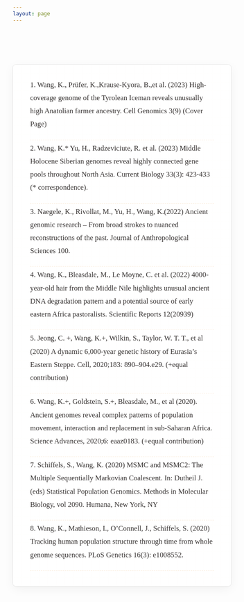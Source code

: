 ```yaml
---
layout: page
---
```

<script setup>
import Header from "./components/PublicationsHeader.vue"
</script>

<div class="full-width-container">
  <Header/>
</div>

<style>
:root {
  --vp-layout-max-width: 100% !important;
}
.VPDoc {
  padding: 0 !important;
}
.VPDoc .container {
  max-width: 100% !important;
  margin: 0 !important;
  padding: 0 !important;
}
.VPDocFooter {
  max-width: 100% !important;
}
.full-width-container {
  overflow-x: hidden;
  width: 100%;
}

.publications-list {
  max-width: 1100px;
  margin: 2rem auto 4rem;
  padding: 2.5rem 3rem;
  background-color: white;
  border-radius: 8px;
  box-shadow: rgba(0, 0, 0, 0.05) 0px 6px 24px 0px, rgba(0, 0, 0, 0.08) 0px 0px 0px 1px;
  font-family: "Georgia", "Times New Roman", serif;
  line-height: 1.8;
  font-size: 1.05rem;
  position: relative;
  overflow-wrap: break-word;
  counter-reset: publication-counter;
}

.dark .publications-list {
  background-color: rgba(15, 23, 42, 0.65);
  box-shadow: rgba(0, 0, 0, 0.25) 0px 6px 24px 0px, rgba(0, 0, 0, 0.12) 0px 0px 0px 1px;
  color: rgba(241, 245, 249, 0.95);
}

/* Add horizontal separation */
.publications-list br {
  display: block;
  content: "";
  margin-top: 1.25rem;
  margin-bottom: 0.25rem;
  border-bottom: 1px dashed rgba(217, 119, 6, 0.15);
}

.dark .publications-list br {
  border-bottom: 1px dashed rgba(245, 158, 11, 0.15);
}

/* Style the title text */
.publications-list {
  counter-reset: publication-item;
}

/* Enhance the numbers */
.publications-list {
  color: rgba(41, 37, 36, 0.95);
}

/* Responsive adjustments */
@media (max-width: 1200px) {
  .publications-list {
    max-width: 90%;
    margin: 1.5rem auto 3rem;
  }
}

@media (max-width: 992px) {
  .publications-list {
    padding: 2rem 2.5rem;
  }
}

@media (max-width: 768px) {
  .publications-list {
    padding: 1.75rem 1.5rem;
    font-size: 0.95rem;
    line-height: 1.7;
  }
}

@media (max-width: 576px) {
  .publications-list {
    padding: 1.5rem 1.25rem;
    font-size: 0.9rem;
    margin: 1rem auto 2rem;
  }
}

/* Add an academic journal styled background */
.publications-list::before {
  content: "";
  position: absolute;
  top: 0;
  right: 0;
  bottom: 0;
  left: 0;
  background: 
    linear-gradient(to right, rgba(251, 241, 222, 0.1) 0px, transparent 1px) 0 0 / 20px 20px,
    linear-gradient(to bottom, rgba(251, 241, 222, 0.1) 0px, transparent 1px) 0 0 / 20px 20px;
  pointer-events: none;
  border-radius: 8px;
  opacity: 0.4;
}

.dark .publications-list::before {
  background: 
    linear-gradient(to right, rgba(148, 163, 184, 0.05) 0px, transparent 1px) 0 0 / 20px 20px,
    linear-gradient(to bottom, rgba(148, 163, 184, 0.05) 0px, transparent 1px) 0 0 / 20px 20px;
}
</style>

<div class="publications-list">
1. Wang, K., Prüfer, K.,Krause-Kyora, B.,et al. (2023) High-coverage genome of the Tyrolean Iceman reveals unusually high Anatolian farmer ancestry. Cell Genomics 3(9) (Cover Page)
&nbsp; <br/>
2. Wang, K.* Yu, H., Radzeviciute, R. et al. (2023) Middle Holocene Siberian genomes reveal highly connected gene pools throughout North Asia. Current Biology 33(3): 423-433 (* correspondence).
&nbsp; <br/>
3. Naegele, K., Rivollat, M., Yu, H., Wang, K.(2022) Ancient genomic research – From broad strokes to nuanced reconstructions of the past. Journal of Anthropological Sciences 100.
&nbsp; <br/>
4. Wang, K., Bleasdale, M., Le Moyne, C. et al. (2022) 4000-year-old hair from the Middle Nile highlights unusual ancient DNA degradation pattern and a potential source of early eastern Africa pastoralists. Scientific Reports 12(20939)
&nbsp; <br/>
5. Jeong, C. +, Wang, K.+, Wilkin, S., Taylor, W. T. T., et al (2020) A dynamic 6,000-year genetic history of Eurasia’s Eastern Steppe. Cell, 2020;183: 890–904.e29. (+equal contribution)
&nbsp; <br/>
6. Wang, K.+, Goldstein, S.+, Bleasdale, M., et al (2020). Ancient genomes reveal complex patterns of population movement, interaction and replacement in sub-Saharan Africa. Science Advances, 2020;6: eaaz0183. (+equal contribution)
&nbsp; <br/>
7. Schiffels, S., Wang, K. (2020) MSMC and MSMC2: The Multiple Sequentially Markovian Coalescent. In: Dutheil J. (eds) Statistical Population Genomics. Methods in Molecular Biology, vol 2090. Humana, New York, NY
&nbsp; <br/>
8. Wang, K., Mathieson, I., O’Connell, J., Schiffels, S. (2020) Tracking human population structure through time from whole genome sequences. PLoS Genetics 16(3): e1008552.
&nbsp; <br/>
</div>